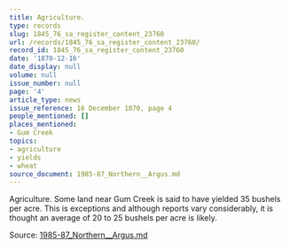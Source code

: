 ```yaml
---
title: Agriculture.
type: records
slug: 1845_76_sa_register_content_23760
url: /records/1845_76_sa_register_content_23760/
record_id: 1845_76_sa_register_content_23760
date: '1870-12-16'
date_display: null
volume: null
issue_number: null
page: '4'
article_type: news
issue_reference: 16 December 1870, page 4
people_mentioned: []
places_mentioned:
- Gum Creek
topics:
- agriculture
- yields
- wheat
source_document: 1985-87_Northern__Argus.md
---
```


Agriculture.  Some land near Gum Creek is said to have yielded 35 bushels per acre.  This is exceptions and although reports vary considerably, it is thought an average of 20 to 25 bushels per acre is likely.

Source: [1985-87_Northern__Argus.md](/downloads/markdown/1985-87_Northern__Argus.md)
